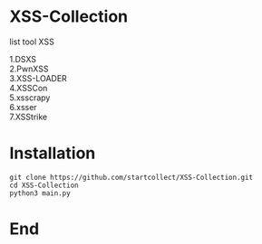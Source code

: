 # XSS-Collection
list tool XSS

1.DSXS        
2.PwnXSS       
3.XSS-LOADER       
4.XSSCon      
5.xsscrapy      
6.xsser      
7.XSStrike     

# Installation
```
git clone https://github.com/startcollect/XSS-Collection.git
cd XSS-Collection
python3 main.py
```

# End
